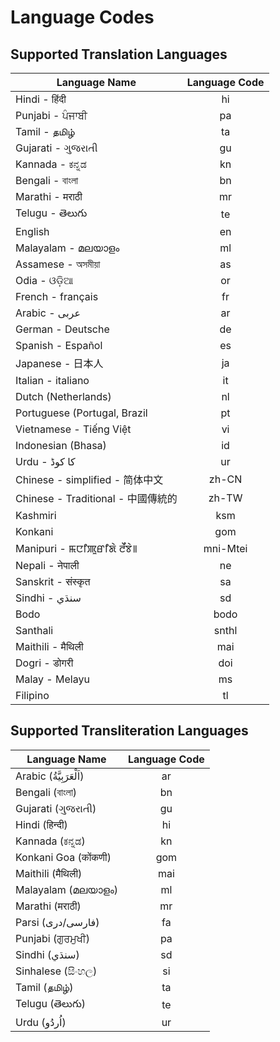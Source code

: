 # Language Codes

## Supported Translation Languages

| Language Name        | Language Code
| ------------- |:-------------:|
| Hindi - हिंदी | hi |
| Punjabi - ਪੰਜਾਬੀ | pa |
| Tamil - தமிழ் | ta |
| Gujarati - ગુજરાતી | gu |
| Kannada - ಕನ್ನಡ | kn |
| Bengali - বাংলা | bn |
| Marathi - मराठी | mr |
| Telugu - తెలుగు | te |
| English | en |
| Malayalam - മലയാളം | ml |
| Assamese - অসমীয়া | as |
| Odia - ଓଡ଼ିଆ | or |
| French - français | fr |
| Arabic - عربى | ar |
| German - Deutsche | de |
| Spanish - Español | es |
| Japanese - 日本人 | ja |
| Italian - italiano | it |
| Dutch (Netherlands) | nl |
| Portuguese (Portugal, Brazil | pt |
| Vietnamese - Tiếng Việt | vi |
| Indonesian (Bhasa) | id |
| Urdu - کا کوڈ | ur |
| Chinese - simplified - 简体中文 | zh-CN |
| Chinese - Traditional - 中國傳統的 | zh-TW |
| Kashmiri | ksm |
| Konkani | gom |
| Manipuri - ꯃꯅꯤꯄꯨꯔꯤꯗꯥ ꯂꯩꯕꯥ꯫| mni-Mtei |
| Nepali - नेपाली | ne |
| Sanskrit - संस्कृत| sa |
| Sindhi - سنڌي‎ | sd |
| Bodo | bodo |
| Santhali | snthl |
| Maithili - मैथिली | mai |
| Dogri - डोगरी| doi |
| Malay - Melayu | ms |
| Filipino | tl |

## Supported Transliteration Languages

| Language Name        | Language Code
| ------------- |:-------------:|
| Arabic (اَلْعَرَبِيَّةُ) | ar |
| Bengali (বাংলা) | bn |
| Gujarati (ગુજરાતી) | gu |
| Hindi (हिन्दी) | hi |
| Kannada (ಕನ್ನಡ) | kn |
| Konkani Goa (कोंकणी) | gom |
| Maithili (मैथिली) | mai |
| Malayalam (മലയാളം) | ml |
| Marathi (मराठी) | mr |
| Parsi (فارسی/دری) | fa |
| Punjabi (ਗੁਰਮੁਖੀ) | pa |
| Sindhi (سنڌي‎) | sd |
| Sinhalese (සිංහල) | si |
| Tamil (தமிழ்) | ta |
| Telugu (తెలుగు) | te |
| Urdu (اُردُو) | ur |
